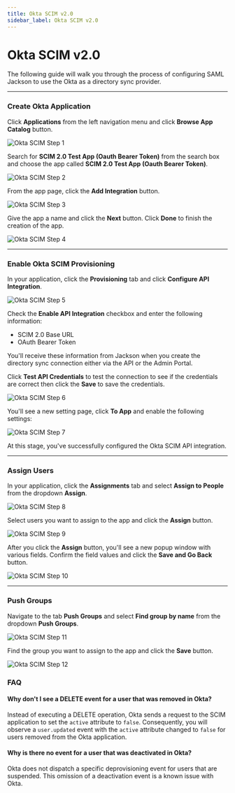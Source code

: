 ```yaml
---
title: Okta SCIM v2.0
sidebar_label: Okta SCIM v2.0
---
```


# Okta SCIM v2.0

The following guide will walk you through the process of configuring SAML Jackson to use the Okta as a directory sync provider.

---

### Create Okta Application

Click **Applications** from the left navigation menu and click **Browse App Catalog** button.

![Okta SCIM Step 1](/images/docs/jackson/dsync-providers/okta/1.png)

Search for **SCIM 2.0 Test App (Oauth Bearer Token)** from the search box and choose the app called **SCIM 2.0 Test App (Oauth Bearer Token)**.

![Okta SCIM Step 2](/images/docs/jackson/dsync-providers/okta/2.png)

From the app page, click the **Add Integration** button.

![Okta SCIM Step 3](/images/docs/jackson/dsync-providers/okta/3.png)

Give the app a name and click the **Next** button. Click **Done** to finish the creation of the app.

![Okta SCIM Step 4](/images/docs/jackson/dsync-providers/okta/4.png)

---

### Enable Okta SCIM Provisioning

In your application, click the **Provisioning** tab and click **Configure API Integration**.

![Okta SCIM Step 5](/images/docs/jackson/dsync-providers/okta/5.png)

Check the **Enable API Integration** checkbox and enter the following information:

- SCIM 2.0 Base URL
- OAuth Bearer Token

You'll receive these information from Jackson when you create the directory sync connection either via the API or the Admin Portal.

Click **Test API Credentials** to test the connection to see if the credentials are correct then click the **Save** to save the credentials.

![Okta SCIM Step 6](/images/docs/jackson/dsync-providers/okta/6.png)

You'll see a new setting page, click **To App** and enable the following settings:

![Okta SCIM Step 7](/images/docs/jackson/dsync-providers/okta/7.png)

At this stage, you've successfully configured the Okta SCIM API integration.

---

### Assign Users

In your application, click the **Assignments** tab and select **Assign to People** from the dropdown **Assign**.

![Okta SCIM Step 8](/images/docs/jackson/dsync-providers/okta/8.png)

Select users you want to assign to the app and click the **Assign** button.

![Okta SCIM Step 9](/images/docs/jackson/dsync-providers/okta/9.png)

After you click the **Assign** button, you'll see a new popup window with various fields. Confirm the field values and click the **Save and Go Back** button.

![Okta SCIM Step 10](/images/docs/jackson/dsync-providers/okta/10.png)

---

### Push Groups

Navigate to the tab **Push Groups** and select **Find group by name** from the dropdown **Push Groups**.

![Okta SCIM Step 11](/images/docs/jackson/dsync-providers/okta/11.png)

Find the group you want to assign to the app and click the **Save** button.

![Okta SCIM Step 12](/images/docs/jackson/dsync-providers/okta/12.png)

### FAQ

#### Why don't I see a DELETE event for a user that was removed in Okta?

Instead of executing a DELETE operation, Okta sends a request to the SCIM application to set the `active` attribute to `false`. Consequently, you will observe a `user.updated` event with the `active` attribute changed to `false` for users removed from the Okta application.

#### Why is there no event for a user that was deactivated in Okta?

Okta does not dispatch a specific deprovisioning event for users that are suspended. This omission of a deactivation event is a known issue with Okta.
